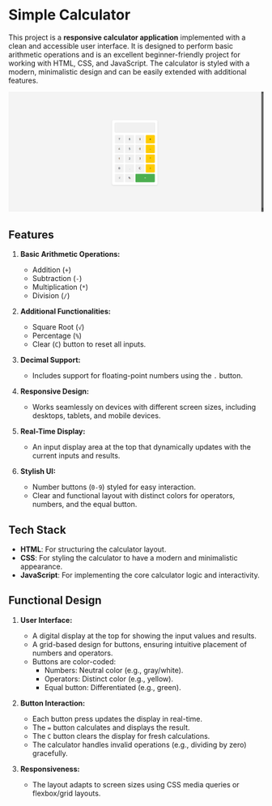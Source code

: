 # Simple Calculator

This project is a **responsive calculator application** implemented with a clean and accessible user interface. It is designed to perform basic arithmetic operations and is an excellent beginner-friendly project for working with HTML, CSS, and JavaScript. The calculator is styled with a modern, minimalistic design and can be easily extended with additional features.

![Simple Calculator](simple_calculator.png)

## Features

1. **Basic Arithmetic Operations:**
   - Addition (`+`)
   - Subtraction (`-`)
   - Multiplication (`*`)
   - Division (`/`)

2. **Additional Functionalities:**
   - Square Root (`√`)
   - Percentage (`%`)
   - Clear (`C`) button to reset all inputs.

3. **Decimal Support:**
   - Includes support for floating-point numbers using the `.` button.

4. **Responsive Design:**
   - Works seamlessly on devices with different screen sizes, including desktops, tablets, and mobile devices.

5. **Real-Time Display:**
   - An input display area at the top that dynamically updates with the current inputs and results.

6. **Stylish UI:**
   - Number buttons (`0-9`) styled for easy interaction.
   - Clear and functional layout with distinct colors for operators, numbers, and the equal button.



## Tech Stack

- **HTML**: For structuring the calculator layout.
- **CSS**: For styling the calculator to have a modern and minimalistic appearance.
- **JavaScript**: For implementing the core calculator logic and interactivity.



## Functional Design

1. **User Interface:**
   - A digital display at the top for showing the input values and results.
   - A grid-based design for buttons, ensuring intuitive placement of numbers and operators.
   - Buttons are color-coded:
     - Numbers: Neutral color (e.g., gray/white).
     - Operators: Distinct color (e.g., yellow).
     - Equal button: Differentiated (e.g., green).

2. **Button Interaction:**
   - Each button press updates the display in real-time.
   - The `=` button calculates and displays the result.
   - The `C` button clears the display for fresh calculations.
   - The calculator handles invalid operations (e.g., dividing by zero) gracefully.

3. **Responsiveness:**
   - The layout adapts to screen sizes using CSS media queries or flexbox/grid layouts.
